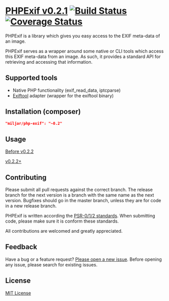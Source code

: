 # [PHPExif v0.2.1](http://github.com/Miljar/php-exif) [![Build Status](https://travis-ci.org/Miljar/php-exif.png?branch=master)](https://travis-ci.org/Miljar/php-exif) [![Coverage Status](https://coveralls.io/repos/Miljar/php-exif/badge.svg?branch=v0.2.2)](https://coveralls.io/r/Miljar/php-exif?branch=v0.2.2)

PHPExif is a library which gives you easy access to the EXIF meta-data of an image.

PHPExif serves as a wrapper around some native or CLI tools which access this EXIF meta-data from an image. As such, it provides a standard API for retrieving and accessing that information.

## Supported tools

* Native PHP functionality (exif_read_data, iptcparse)
* [Exiftool](http://www.sno.phy.queensu.ca/~phil/exiftool‎) adapter (wrapper for the exiftool binary)

## Installation (composer)

```json
"miljar/php-exif": "~0.2"
```


## Usage

[Before v0.2.2](Resources/doc/usage_0.2.1.md)

[v0.2.2+](Resources/doc/usage.md)

## Contributing

Please submit all pull requests against the correct branch. The release branch for the next version is a branch with the same name as the next version. Bugfixes should go in the master branch, unless they are for code in a new release branch.

PHPExif is written according the [PSR-0/1/2 standards](http://www.php-fig.org/‎). When submitting code, please make sure it is conform these standards.

All contributions are welcomed and greatly appreciated.

## Feedback

Have a bug or a feature request? [Please open a new issue](https://github.com/Miljar/php-exif/issues). Before opening any issue, please search for existing issues.

## License

[MIT License](http://github.com/Miljar/php-exif/blob/master/LICENSE)
